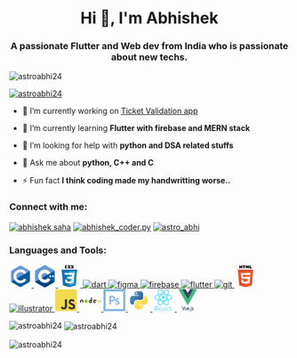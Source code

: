 <h1 align="center">Hi 👋, I'm Abhishek</h1>
<h3 align="center">A passionate Flutter and Web dev from India who is passionate about new techs.</h3>
<!-- <img align=“right” alt=“coding” width=“400” src=“https://media.giphy.com/media/xUA7bdpLxQhsSQdyog/giphy.gif”> -->
<!-- <iframe src="https://giphy.com/embed/xUA7bdpLxQhsSQdyog" width="480" height="360" frameBorder="0" class="giphy-embed" allowFullScreen></iframe><p align="right"><a href="https://giphy.com/gifs/night-programming-programmer-xUA7bdpLxQhsSQdyog">via GIPHY</a></p> -->
<p align="left"> <img src="https://komarev.com/ghpvc/?username=astroabhi24&label=Profile%20views&color=0e75b6&style=flat" alt="astroabhi24" /> </p>

<p align="left"> <a href="https://github.com/ryo-ma/github-profile-trophy"><img src="https://github-profile-trophy.vercel.app/?username=astroabhi24&theme=darkhub&no-frame=true" alt="astroabhi24" /></a> </p>

<!-- [![trophy](https://github-profile-trophy.vercel.app/?username=ryo-ma&theme=onedark)](https://github.com/ryo-ma/github-profile-trophy) -->
- 🔭 I’m currently working on [Ticket Validation app](https://github.com/AstroAbhi24/ticket_validation_app_new.git)

- 🌱 I’m currently learning **Flutter with firebase and MERN stack**

- 🤝 I’m looking for help with **python and DSA related stuffs**

- 💬 Ask me about **python, C++ and C**

- ⚡ Fun fact **I think coding made my handwritting worse..**

<h3 align="left">Connect with me:</h3>
<p align="left">
<a href="https://fb.com/abhishek saha" target="blank"><img align="center" src="https://raw.githubusercontent.com/rahuldkjain/github-profile-readme-generator/master/src/images/icons/Social/facebook.svg" alt="abhishek saha" height="30" width="40" /></a>
<a href="https://instagram.com/abhishek_coder.py" target="blank"><img align="center" src="https://raw.githubusercontent.com/rahuldkjain/github-profile-readme-generator/master/src/images/icons/Social/instagram.svg" alt="abhishek_coder.py" height="30" width="40" /></a>
<a href="https://codeforces.com/profile/astro_abhi" target="blank"><img align="center" src="https://raw.githubusercontent.com/rahuldkjain/github-profile-readme-generator/master/src/images/icons/Social/codeforces.svg" alt="astro_abhi" height="30" width="40" /></a>
</p>

<h3 align="left">Languages and Tools:</h3>
<p align="left"> <a href="https://www.cprogramming.com/" target="_blank" rel="noreferrer"> <img src="https://raw.githubusercontent.com/devicons/devicon/master/icons/c/c-original.svg" alt="c" width="40" height="40"/> </a> <a href="https://www.w3schools.com/cpp/" target="_blank" rel="noreferrer"> <img src="https://raw.githubusercontent.com/devicons/devicon/master/icons/cplusplus/cplusplus-original.svg" alt="cplusplus" width="40" height="40"/> </a> <a href="https://www.w3schools.com/css/" target="_blank" rel="noreferrer"> <img src="https://raw.githubusercontent.com/devicons/devicon/master/icons/css3/css3-original-wordmark.svg" alt="css3" width="40" height="40"/> </a> <a href="https://dart.dev" target="_blank" rel="noreferrer"> <img src="https://www.vectorlogo.zone/logos/dartlang/dartlang-icon.svg" alt="dart" width="40" height="40"/> </a> <a href="https://www.figma.com/" target="_blank" rel="noreferrer"> <img src="https://www.vectorlogo.zone/logos/figma/figma-icon.svg" alt="figma" width="40" height="40"/> </a> <a href="https://firebase.google.com/" target="_blank" rel="noreferrer"> <img src="https://www.vectorlogo.zone/logos/firebase/firebase-icon.svg" alt="firebase" width="40" height="40"/> </a> <a href="https://flutter.dev" target="_blank" rel="noreferrer"> <img src="https://www.vectorlogo.zone/logos/flutterio/flutterio-icon.svg" alt="flutter" width="40" height="40"/> </a> <a href="https://git-scm.com/" target="_blank" rel="noreferrer"> <img src="https://www.vectorlogo.zone/logos/git-scm/git-scm-icon.svg" alt="git" width="40" height="40"/> </a> <a href="https://www.w3.org/html/" target="_blank" rel="noreferrer"> <img src="https://raw.githubusercontent.com/devicons/devicon/master/icons/html5/html5-original-wordmark.svg" alt="html5" width="40" height="40"/> </a> <a href="https://www.adobe.com/in/products/illustrator.html" target="_blank" rel="noreferrer"> <img src="https://www.vectorlogo.zone/logos/adobe_illustrator/adobe_illustrator-icon.svg" alt="illustrator" width="40" height="40"/> </a> <a href="https://developer.mozilla.org/en-US/docs/Web/JavaScript" target="_blank" rel="noreferrer"> <img src="https://raw.githubusercontent.com/devicons/devicon/master/icons/javascript/javascript-original.svg" alt="javascript" width="40" height="40"/> </a> <a href="https://nodejs.org" target="_blank" rel="noreferrer"> <img src="https://raw.githubusercontent.com/devicons/devicon/master/icons/nodejs/nodejs-original-wordmark.svg" alt="nodejs" width="40" height="40"/> </a> <a href="https://www.photoshop.com/en" target="_blank" rel="noreferrer"> <img src="https://raw.githubusercontent.com/devicons/devicon/master/icons/photoshop/photoshop-line.svg" alt="photoshop" width="40" height="40"/> </a> <a href="https://www.python.org" target="_blank" rel="noreferrer"> <img src="https://raw.githubusercontent.com/devicons/devicon/master/icons/python/python-original.svg" alt="python" width="40" height="40"/> </a> <a href="https://reactjs.org/" target="_blank" rel="noreferrer"> <img src="https://raw.githubusercontent.com/devicons/devicon/master/icons/react/react-original-wordmark.svg" alt="react" width="40" height="40"/> </a> <a href="https://vuejs.org/" target="_blank" rel="noreferrer"> <img src="https://raw.githubusercontent.com/devicons/devicon/master/icons/vuejs/vuejs-original-wordmark.svg" alt="vuejs" width="40" height="40"/> </a> </p>

<p><img align="left" src="https://github-readme-stats.vercel.app/api/top-langs?username=astroabhi24&show_icons=true&locale=en&layout=compact&theme=onedark&no-frame=true" alt="astroabhi24" /></p>

<p>&nbsp;<img align="center" src="https://github-readme-stats.vercel.app/api?username=astroabhi24&show_icons=true&locale=en&theme=onedark&no-frame=true" alt="astroabhi24" /></p>

<p><img align="center" src="https://github-readme-streak-stats.herokuapp.com/?user=astroabhi24&theme=onedark&no-frame=true" alt="astroabhi24" /></p>

